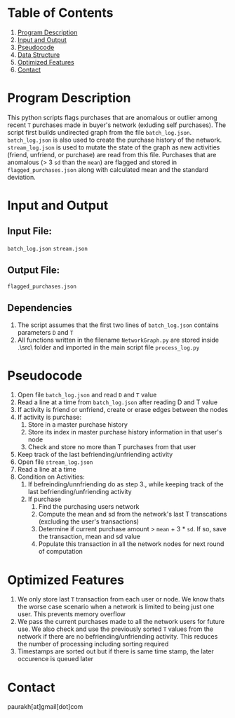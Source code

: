 # Table of Contents
1. [Program Description](README.md#program-description)
2. [Input and Output](README.md#input-and-output)
3. [Pseudocode](README.md#pseudocode)
4. [Data Structure](README.md#data-structure)
5. [Optimized Features](README.md#optimized-features)
6. [Contact](README.md#contact)


# Program Description

This python scripts flags purchases that are anomalous or outlier among recent `T` purchases made in buyer's network (exluding self purchases). The script first builds undirected graph from the file `batch_log.json`. `batch_log.json` is also used to create the purchase history of the network. `stream_log.json` is used to mutate the state of the graph as new activities (friend, unfriend, or purchase) are read from this file. Purchases that are anomalous (> 3 `sd` than the `mean`) are flagged and stored in `flagged_purchases.json` along with calculated mean and the standard deviation.

# Input and Output

## Input File: 
`batch_log.json`
`stream.json`
## Output File: 
`flagged_purchases.json`

## Dependencies
1. The script assumes that the first two lines of `batch_log.json` contains parameters `D` and `T`
2. All functions written in the filename `NetworkGraph.py` are stored inside .\src\ folder and imported in the main script file `process_log.py`

# Pseudocode
1. Open file `batch_log.json` and read `D` and `T` value
2. Read a line at a time from `batch_log.json` after reading D and T value
3. If activity is friend or unfriend, create or erase edges between the nodes
4. If activity is purchase:
    1. Store in a master purchase history
    2. Store its index in master purchase history information in that user's node
    3. Check and store no more than T purchases from that user
5. Keep track of the last befriending/unfriending activity    
6. Open file `stream_log.json`
7. Read a line at a time
8. Condition on Activities: 
    1. If befreinding/unnfriending do as step 3., while keeping track of the last befriending/unfriending activity
    2. If purchase
        1. Find the purchasing users network 
        2. Compute the mean and sd from the network's last T transcations (excluding the user's transactions)
        3. Determine if current purchase amount > `mean` + 3 * `sd`. If so, save the transaction, mean and sd value
        4. Populate this transaction in all the network nodes for next round of computation


# Optimized Features
1. We only store last `T` transaction from each user or node. We know thats the worse case scenario when a network is limited to being just one user. This prevents memory overflow
2. We pass the current purchases made to all the network users for future use. We also check and use the previously sorted `T` values from the network if there are no befriending/unfriending activity. This reduces the number of processing including sorting required
3. Timestamps are sorted out but if there is same time stamp, the later occurence is queued later

# Contact
paurakh[at]gmail[dot]com



